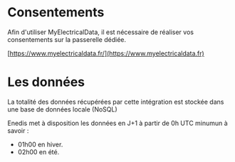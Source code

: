 # Consentements

Afin d'utiliser MyElectricalData, il est nécessaire de réaliser vos consentements sur la passerelle dédiée.

[https://www.myelectricaldata.fr/](https://www.myelectricaldata.fr)

# Les données

La totalité des données récupérées par cette intégration est stockée dans une base de données locale (NoSQL)

Enedis met à disposition les données en J+1 à partir de 0h UTC minumun à savoir :

- 01h00 en hiver.
- 02h00 en été.

